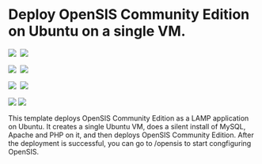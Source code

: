 # Deploy OpenSIS Community Edition on Ubuntu on a single VM.

<IMG SRC="https://azbotstorage.blob.core.windows.net/badges/opensis-singlevm-ubuntu/PublicLastTestDate.svg" />&nbsp;
<IMG SRC="https://azbotstorage.blob.core.windows.net/badges/opensis-singlevm-ubuntu/PublicDeployment.svg" />&nbsp;

<IMG SRC="https://azbotstorage.blob.core.windows.net/badges/opensis-singlevm-ubuntu/FairfaxLastTestDate.svg" />&nbsp;
<IMG SRC="https://azbotstorage.blob.core.windows.net/badges/opensis-singlevm-ubuntu/FairfaxDeployment.svg" />&nbsp;

<IMG SRC="https://azbotstorage.blob.core.windows.net/badges/opensis-singlevm-ubuntu/BestPracticeResult.svg" />&nbsp;
<IMG SRC="https://azbotstorage.blob.core.windows.net/badges/opensis-singlevm-ubuntu/CredScanResult.svg" />&nbsp;

<a href="https://portal.azure.com/#create/Microsoft.Template/uri/https%3A%2F%2Fraw.githubusercontent.com%2Fazure%2Fazure-quickstart-templates%2Fmaster%2Fopensis-singlevm-ubuntu%2Fazuredeploy.json" target="_blank"><img src="http://azuredeploy.net/deploybutton.png"/></a>
<a href="http://armviz.io/#/?load=https%3A%2F%2Fraw.githubusercontent.com%2FAzure%2Fazure-quickstart-templates%2Fmaster%2Fopensis-singlevm-ubuntu%2Fazuredeploy.json" target="_blank">
    <img src="http://armviz.io/visualizebutton.png"/>
</a>

This template deploys OpenSIS Community Edition as a LAMP application on Ubuntu. It creates a single Ubuntu VM, does a silent install of MySQL, Apache and PHP on it, and then deploys OpenSIS Community Edition.  After the deployment is successful, you can go to /opensis to start congfiguring OpenSIS.
